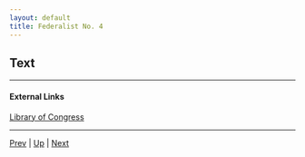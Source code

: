 ```yaml
---
layout: default
title: Federalist No. 4
---
```


## Text

---
#### External Links
[Library of Congress]()

---

[Prev](3.md) | [Up](README.md) | [Next](5.md)
